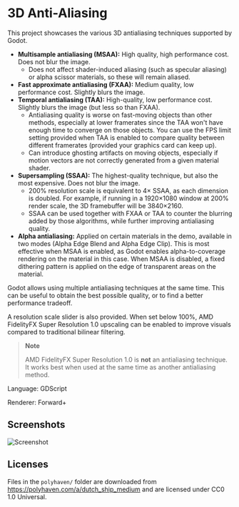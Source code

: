 # 3D Anti-Aliasing

This project showcases the various 3D antialiasing techniques supported by Godot.

- **Multisample antialiasing (MSAA):** High quality, high performance cost.
  Does not blur the image.
  - Does not affect shader-induced aliasing (such as specular aliasing) or alpha
	scissor materials, so these will remain aliased.
- **Fast approximate antialiasing (FXAA):** Medium quality, low performance cost.
  Slightly blurs the image.
- **Temporal antialiasing (TAA):** High-quality, low performance cost. Slightly
  blurs the image (but less so than FXAA).
  - Antialiasing quality is worse on fast-moving objects than other methods,
	especially at lower framerates since the TAA won't have enough time to
	converge on those objects. You can use the FPS limit setting provided
	when TAA is enabled to compare quality between different framerates
	(provided your graphics card can keep up).
  - Can introduce ghosting artifacts on moving objects, especially if motion
	vectors are not correctly generated from a given material shader.
- **Supersampling (SSAA):** The highest-quality technique, but also the most
  expensive. Does not blur the image.
  - 200% resolution scale is equivalent to 4× SSAA, as each dimension is
	doubled. For example, if running in a 1920×1080 window at 200% render scale,
	the 3D framebuffer will be 3840×2160.
  - SSAA can be used together with FXAA or TAA to counter the blurring added by
	those algorithms, while further improving antialiasing quality.
- **Alpha antialiasing:** Applied on certain materials in the demo, available in
  two modes (Alpha Edge Blend and Alpha Edge Clip). This is most effective when
  MSAA is enabled, as Godot enables alpha-to-coverage rendering on the material
  in this case. When MSAA is disabled, a fixed dithering pattern is applied on
  the edge of transparent areas on the material.

Godot allows using multiple antialiasing techniques at the same time. This can
be useful to obtain the best possible quality, or to find a better performance
tradeoff.

A resolution scale slider is also provided. When set below 100%,
AMD FidelityFX Super Resolution 1.0 upscaling can be enabled to improve visuals
compared to traditional bilinear filtering.

> **Note**
>
> AMD FidelityFX Super Resolution 1.0 is **not** an antialiasing technique.
> It works best when used at the same time as another antialiasing method.

Language: GDScript

Renderer: Forward+

## Screenshots

![Screenshot](screenshots/antialiasing.webp)

## Licenses

Files in the `polyhaven/` folder are downloaded from <https://polyhaven.com/a/dutch_ship_medium>
and are licensed under CC0 1.0 Universal.
